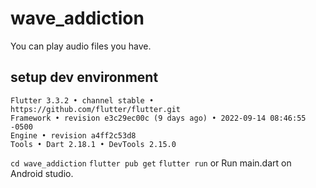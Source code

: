 # wave_addiction

You can play audio files you have.

## setup dev environment
```
Flutter 3.3.2 • channel stable • https://github.com/flutter/flutter.git
Framework • revision e3c29ec00c (9 days ago) • 2022-09-14 08:46:55 -0500
Engine • revision a4ff2c53d8
Tools • Dart 2.18.1 • DevTools 2.15.0
```

```cd wave_addiction```
```flutter pub get```
```flutter run``` or Run main.dart on Android studio.
